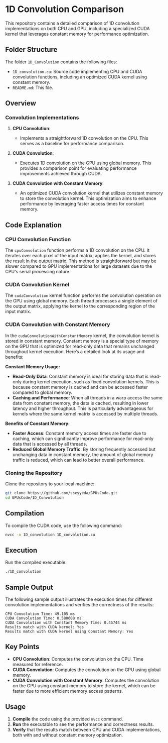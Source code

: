 # 1D Convolution Comparison

This repository contains a detailed comparison of 1D convolution implementations on both CPU and GPU, including a specialized CUDA kernel that leverages constant memory for performance optimization.

## Folder Structure

The folder `1D_Convolution` contains the following files:

- `1D_convolution.cu`: Source code implementing CPU and CUDA convolution functions, including an optimized CUDA kernel using constant memory.
- `README.md`: This file.

## Overview

### Convolution Implementations

1. **CPU Convolution**:
   - Implements a straightforward 1D convolution on the CPU. This serves as a baseline for performance comparison.

2. **CUDA Convolution**:
   - Executes 1D convolution on the GPU using global memory. This provides a comparison point for evaluating performance improvements achieved through CUDA.

3. **CUDA Convolution with Constant Memory**:
   - An optimized CUDA convolution kernel that utilizes constant memory to store the convolution kernel. This optimization aims to enhance performance by leveraging faster access times for constant memory.

## Code Explanation

### CPU Convolution Function

The `cpuConvolution` function performs a 1D convolution on the CPU. It iterates over each pixel of the input matrix, applies the kernel, and stores the result in the output matrix. This method is straightforward but may be slower compared to GPU implementations for large datasets due to the CPU's serial processing nature.

### CUDA Convolution Kernel

The `cudaConvolution` kernel function performs the convolution operation on the GPU using global memory. Each thread processes a single element of the output matrix, applying the kernel to the corresponding region of the input matrix.

### CUDA Convolution with Constant Memory

In the `cudaConvolutionWithConstantMemory` kernel, the convolution kernel is stored in constant memory. Constant memory is a special type of memory on the GPU that is optimized for read-only data that remains unchanged throughout kernel execution. Here’s a detailed look at its usage and benefits:

**Constant Memory Usage:**
- **Read-Only Data**: Constant memory is ideal for storing data that is read-only during kernel execution, such as fixed convolution kernels. This is because constant memory is cached and can be accessed faster compared to global memory.
- **Caching and Performance**: When all threads in a warp access the same data from constant memory, the data is cached, resulting in lower latency and higher throughput. This is particularly advantageous for kernels where the same kernel matrix is accessed by multiple threads.

**Benefits of Constant Memory:**
- **Faster Access**: Constant memory access times are faster due to caching, which can significantly improve performance for read-only data that is accessed by all threads.
- **Reduced Global Memory Traffic**: By storing frequently accessed but unchanging data in constant memory, the amount of global memory traffic is reduced, which can lead to better overall performance.

### Cloning the Repository

Clone the repository to your local machine:

```bash
git clone https://github.com/sseyyeda/GPUsCode.git
cd GPUsCode/1D_Convolution
```
## Compilation

To compile the CUDA code, use the following command:

```bash
nvcc -o 1D_convolution 1D_convolution.cu
```

## Execution

Run the compiled executable:

```bash
./1D_convolution
```

## Sample Output

The following sample output illustrates the execution times for different convolution implementations and verifies the correctness of the results:

```
CPU Convolution Time: 49.105 ms
CUDA Convolution Time: 0.580608 ms
CUDA Convolution with Constant Memory Time: 0.45744 ms
Results match with CUDA kernel: Yes
Results match with CUDA kernel using Constant Memory: Yes
```

## Key Points

- **CPU Convolution**: Computes the convolution on the CPU. Time measured for reference.
- **CUDA Convolution**: Computes the convolution on the GPU using global memory.
- **CUDA Convolution with Constant Memory**: Computes the convolution on the GPU using constant memory to store the kernel, which can be faster due to more efficient memory access patterns.

## Usage

1. **Compile** the code using the provided `nvcc` command.
2. **Run** the executable to see the performance and correctness results.
3. **Verify** that the results match between CPU and CUDA implementations, both with and without constant memory optimization.


